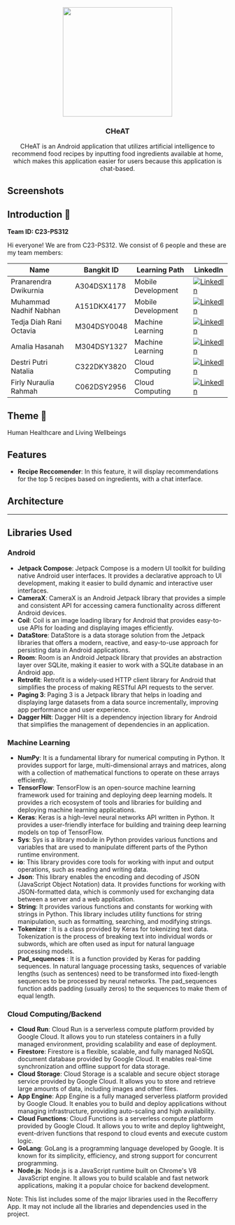 <div align="center">
	<img src="https://drive.google.com/file/d/1rLsKu4uADtIYU90fXRMVaDvfw5MQXkZN/view?usp=sharing" style="width:250px;height:250px;" />
	<h3 align="center">CHeAT</h3>
	<p align="center">
		CHeAT is an Android application that utilizes artificial intelligence to recommend food recipes by inputting food ingredients available at home, which makes this application easier for users because this application is chat-based.
		<br />
		<!-- <a href="#how-to-use-the-app-"><strong>How to Use The App »</strong></a> -->
	</p>
</div>

## Screenshots
<!-- <--<div>
	<img src="" width="200" />
	<img src="" width="200" />
	<img src="" width="200" />
	<img src="" width="200" />
</div>--> 

## Introduction 👋
**Team ID: C23-PS312**

Hi everyone! We are from C23-PS312. We consist of 6 people and these are my team members:

|Name|Bangkit ID|Learning Path|LinkedIn
|--|--|--|--
|Pranarendra Dwikurnia|A304DSX1178|Mobile Development|[![LinkedIn](https://img.shields.io/badge/linkedin-%230077B5.svg?style=for-the-badge&logo=linkedin&logoColor=white)](https://www.linkedin.com/in/pranarendra08/)|
|Muhammad Nadhif Nabhan|A151DKX4177|Mobile Development|[![LinkedIn](https://img.shields.io/badge/linkedin-%230077B5.svg?style=for-the-badge&logo=linkedin&logoColor=white)](https://www.linkedin.com/in/muhammad-nadhif-nabhan-651972198/)|
|Tedja Diah Rani Octavia|M304DSY0048|Machine Learning|[![LinkedIn](https://img.shields.io/badge/linkedin-%230077B5.svg?style=for-the-badge&logo=linkedin&logoColor=white)](https://www.linkedin.com/in/tedjadiahrani/)|
|Amalia Hasanah|M304DSY1327|Machine Learning|[![LinkedIn](https://img.shields.io/badge/linkedin-%230077B5.svg?style=for-the-badge&logo=linkedin&logoColor=white)](https://www.linkedin.com/in/amalia-hasanah-233a161a2/)|
|Destri Putri Natalia|C322DKY3820|Cloud Computing|[![LinkedIn](https://img.shields.io/badge/linkedin-%230077B5.svg?style=for-the-badge&logo=linkedin&logoColor=white)](https://www.linkedin.com/in/destri-putri-natalia-50a10a21b/)|
|Firly Nuraulia Rahmah|C062DSY2956|Cloud Computing|[![LinkedIn](https://img.shields.io/badge/linkedin-%230077B5.svg?style=for-the-badge&logo=linkedin&logoColor=white)](https://www.linkedin.com/in/firlynuraulia/)|

## Theme 🌾
Human Healthcare and Living Wellbeings



## Features
- **Recipe Reccomender**: In this feature, it will display recommendations for the top 5 recipes based on ingredients, with a chat interface.


## Architecture
--------------------------------------------------------------------------------------------------------------------------------------------------------------------------------

## Libraries Used
### Android
- **Jetpack Compose**: Jetpack Compose is a modern UI toolkit for building native Android user interfaces. It provides a declarative approach to UI development, making it easier to build dynamic and interactive user interfaces.
- **CameraX**: CameraX is an Android Jetpack library that provides a simple and consistent API for accessing camera functionality across different Android devices.
- **Coil**: Coil is an image loading library for Android that provides easy-to-use APIs for loading and displaying images efficiently.
- **DataStore**: DataStore is a data storage solution from the Jetpack libraries that offers a modern, reactive, and easy-to-use approach for persisting data in Android applications.
- **Room**: Room is an Android Jetpack library that provides an abstraction layer over SQLite, making it easier to work with a SQLite database in an Android app.
- **Retrofit**: Retrofit is a widely-used HTTP client library for Android that simplifies the process of making RESTful API requests to the server.
- **Paging 3**: Paging 3 is a Jetpack library that helps in loading and displaying large datasets from a data source incrementally, improving app performance and user experience.
- **Dagger Hilt**: Dagger Hilt is a dependency injection library for Android that simplifies the management of dependencies in an application.

### Machine Learning
- **NumPy**: It is a fundamental library for numerical computing in Python. It provides support for large, multi-dimensional arrays and matrices, along with a collection of mathematical functions to operate on these arrays efficiently.
- **TensorFlow**: TensorFlow is an open-source machine learning framework used for training and deploying deep learning models. It provides a rich ecosystem of tools and libraries for building and deploying machine learning applications.
- **Keras**: Keras is a high-level neural networks API written in Python. It provides a user-friendly interface for building and training deep learning models on top of TensorFlow.
- **Sys**: Sys is a library module in Python provides various functions and variables that are used to manipulate different parts of the Python runtime environment.
- **io**: This library provides core tools for working with input and output operations, such as reading and writing data.
- **Json**: This library enables the encoding and decoding of JSON (JavaScript Object Notation) data. It provides functions for working with JSON-formatted data, which is commonly used for exchanging data between a server and a web application.
- **String**: It provides various functions and constants for working with strings in Python. This library includes utility functions for string manipulation, such as formatting, searching, and modifying strings.
- **Tokenizer** : It is a class provided by Keras for tokenizing text data. Tokenization is the process of breaking text into individual words or subwords, which are often used as input for natural language processing models.
- **Pad_sequences** : It is a function provided by Keras for padding sequences. In natural language processing tasks, sequences of variable lengths (such as sentences) need to be transformed into fixed-length sequences to be processed by neural networks. The pad_sequences function adds padding (usually zeros) to the sequences to make them of equal length.
 

### Cloud Computing/Backend
- **Cloud Run**: Cloud Run is a serverless compute platform provided by Google Cloud. It allows you to run stateless containers in a fully managed environment, providing scalability and ease of deployment.
- **Firestore**: Firestore is a flexible, scalable, and fully managed NoSQL document database provided by Google Cloud. It enables real-time synchronization and offline support for data storage.
- **Cloud Storage**: Cloud Storage is a scalable and secure object storage service provided by Google Cloud. It allows you to store and retrieve large amounts of data, including images and other files.
- **App Engine**: App Engine is a fully managed serverless platform provided by Google Cloud. It enables you to build and deploy applications without managing infrastructure, providing auto-scaling and high availability.
- **Cloud Functions**: Cloud Functions is a serverless compute platform provided by Google Cloud. It allows you to write and deploy lightweight, event-driven functions that respond to cloud events and execute custom logic.
- **GoLang**: GoLang is a programming language developed by Google. It is known for its simplicity, efficiency, and strong support for concurrent programming.
- **Node.js**: Node.js is a JavaScript runtime built on Chrome's V8 JavaScript engine. It allows you to build scalable and fast network applications, making it a popular choice for backend development.

Note: This list includes some of the major libraries used in the Recofferry App. It may not include all the libraries and dependencies used in the project.

